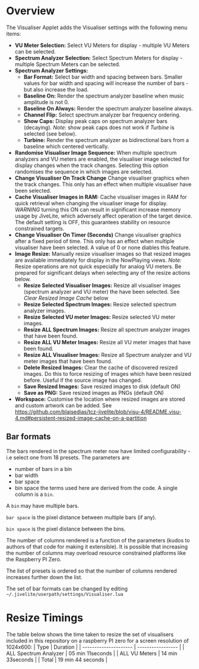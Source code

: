 # Overview
The Visualiser Applet adds the Visualiser settings with the following menu items:
* **VU Meter Selection:**
Select VU Meters for display - multiple VU Meters can be selected.
* **Spectrum Analyzer Selection:**
Select Spectrum Meters for display - multiple Spectrum Meters can be selected.
* **Spectrum Analyzer Settings:**
  * **Bar Format:** Select bar width and spacing between bars.
   Smaller values for bar width and spacing will increase the number of bars - but also increase the load.
  * **Baseline On:** Render the spectrum analyzer baseline when music amplitude is not 0.
  * **Baseline On Always:** Render the spectrum analyzer baseline always. 
  * **Channel Flip:** Select spectrum analyzer bar frequency ordering.
  * **Show Caps:** Display peak caps on spectrum analyzer bars (decaying).
  *Note:* show peak caps does not work if *Turbine* is selected (see below).
  * **Turbine:** Render the spectrum analyzer as bidirectional bars from a baseline which centered vertically.
* **Randomise Visualiser Image Sequence:**
    When multiple spectrum analyzers and VU meters are enabled, the visualiser image selected for display changes when the track changes.
    Selecting this option randomises the sequence in which images are selected.
* **Change Visualiser On Track Change**
    Change visualiser graphics when the track changes. This only has an effect when multiple visualiser have been selected. 
* **Cache Visualiser Images in RAM:**
    Cache visualiser images in RAM for quick retrieval when changing the visualiser image for display.
 *WARNING* turning this ON can result in significant increase memory usage by JiveLite, which adversely affect operation of the target device.
 The default setting is OFF, this guarantees stability on resource constrained targets.
* **Change Visualiser On Timer (Seconds)**
    Change visualiser graphics after a fixed period of time. This only has an effect when multiple visualiser have been selected. A value of 0 or none diables this feature.
* **Image Resize:** Manually resize visualiser images so that resized images are available immediately for display in the NowPlaying views.
*Note:* Resize operations are not quick especially for analog VU meters.
Be prepared for significant delays when selecting any of the resize actions below.
  * **Resize Selected Visualiser Images:** Resize all visualiser images (spectrum analyzer and VU meter) the have been selected.
  See *Clear Resized Image Cache* below
  * **Resize Selected Spectrum Images:** Resize selected spectrum analyzer images. 
  * **Resize Selected VU meter Images:** Resize selected VU meter images.
  * **Resize ALL Spectrum Images:** Resize all spectrum analyzer images that have been found.
  * **Resize ALL VU Meter Images:** Resize all VU meter images that have been found.
  * **Resize ALL Visualiser Images:** Resize all Spectrum analyzer and VU meter images that have been found.  
  * **Delete Resized Images:** Clear the cache of discovered resized images. Do this to force resizing of images which have been resized before. Useful if the source image has changed.
  * **Save Resized Images:** Save resized images to disk (default ON)
  * **Save as PNG:** Save resized images as PNGs (default ON)
* **Workspace:** Customise the location where resized images are stored and custom artwork can be added.
See https://github.com/blaisedias/tcz-jivelite/blob/visu-4/README.visu-4.md#persistent-resized-image-cache-on-a-partition
## Bar formats
The bars rendered in the spectrum meter now have limited configurability -
i.e select one from 18 presets.
The parameters are
* number of bars in a bin
* bar width
* bar space
* bin space
the terms used here are derived from the code.
A single column is a `bin`.

A `bin` may have multiple bars. 

`bar space` is the pixel distance between multiple bars (if any).

`bin space` is the pixel distance between the bins.

The number of columns rendered is a function of the parameters (kudos to authors of that code for making it extensible).
It is possible that increasing the number of columns may overload resource constrained platforms like the Raspberry PI Zero.

The list of presets is ordered so that the number of columns rendered increases further down the list.

The set of bar formats can be changed by editing `~/.jivelite/userpath/settings/Visualiser.lua`

# Resize Timings
The table below shows the time taken to resize the set of visualisers
included in this repository on a raspberry PI zero for a screen resolution of 1024x600:
| Type                  | Duration          | 
| --------------------- | ----------------- |
| ALL Spectrum Analyzer | 05 min 11seconds  |
| ALL VU Meters         | 14 min 33seconds  |
| Total                 | 19 min 44 seconds | 
